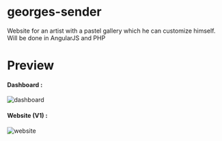 # georges-sender
Website for an artist with a pastel gallery which he can customize himself. Will be done in AngularJS and PHP

# Preview

#### Dashboard :
![dashboard](https://nsa39.casimages.com/img/2018/08/13/18081306072280291.gif)

#### Website (V1) :
![website](https://github.com/furtivesock/georges-sender/blob/master/preview2.gif)
